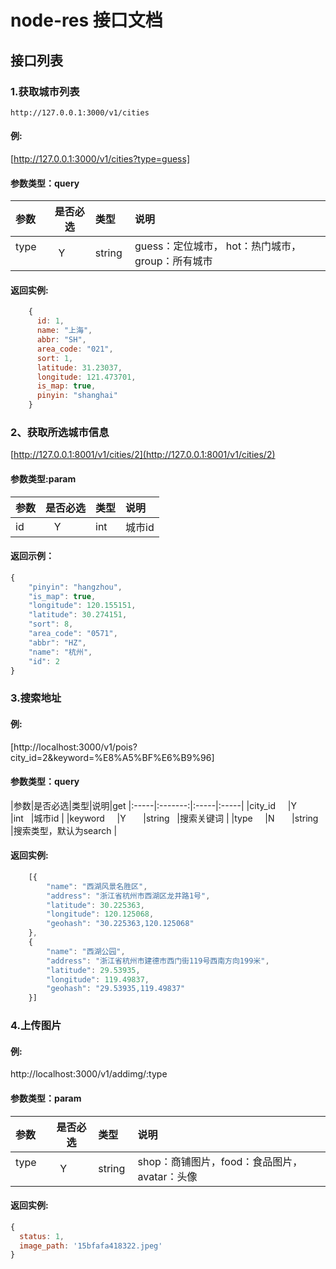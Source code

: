 # node-res 接口文档



## 接口列表

### 1.获取城市列表

```
http://127.0.0.1:3000/v1/cities
```

#### 例:

[http://127.0.0.1:3000/v1/cities?type=guess]

#### 参数类型：query

|参数|是否必选|类型|说明|
|:-----|:-------:|:-----|:-----|
|type      |Y       |string  |guess：定位城市，  hot：热门城市， group：所有城市 |

#### 返回实例:
```javascript
    {
      id: 1,
      name: "上海",
      abbr: "SH",
      area_code: "021",
      sort: 1,
      latitude: 31.23037,
      longitude: 121.473701,
      is_map: true,
      pinyin: "shanghai"
    }

```

### 2、获取所选城市信息

[http://127.0.0.1:8001/v1/cities/2](http://127.0.0.1:8001/v1/cities/2)

#### 参数类型:param

|参数|是否必选|类型|说明|
|:-----|:-------:|:-----|:-----|
|id      |Y       |int   |城市id |

#### 返回示例：

```javascript
{
    "pinyin": "hangzhou",
    "is_map": true,
    "longitude": 120.155151,
    "latitude": 30.274151,
    "sort": 8,
    "area_code": "0571",
    "abbr": "HZ",
    "name": "杭州",
    "id": 2
}

```


### 3.搜索地址

#### 例:
[http://localhost:3000/v1/pois?city_id=2&keyword=%E8%A5%BF%E6%B9%96]

#### 参数类型：query

|参数|是否必选|类型|说明|get
|:-----|:-------:|:-----|:-----|
|city_id      |Y       |int   |城市id |
|keyword      |Y       |string   |搜索关键词 |
|type      |N       |string   |搜索类型，默认为search |

#### 返回实例:
```javascript
    [{
        "name": "西湖风景名胜区",
        "address": "浙江省杭州市西湖区龙井路1号",
        "latitude": 30.225363,
        "longitude": 120.125068,
        "geohash": "30.225363,120.125068"
    },
    {
        "name": "西湖公园",
        "address": "浙江省杭州市建德市西门街119号西南方向199米",
        "latitude": 29.53935,
        "longitude": 119.49837,
        "geohash": "29.53935,119.49837"
    }]

```

### 4.上传图片

#### 例:
http://localhost:3000/v1/addimg/:type

#### 参数类型：param

|参数|是否必选|类型|说明|
|:-----|:-------:|:-----|:-----|
|type      |Y       |string  |shop：商铺图片，food：食品图片，avatar：头像 |

#### 返回实例:
```javascript
{
  status: 1,
  image_path: '15bfafa418322.jpeg'  
}

```

